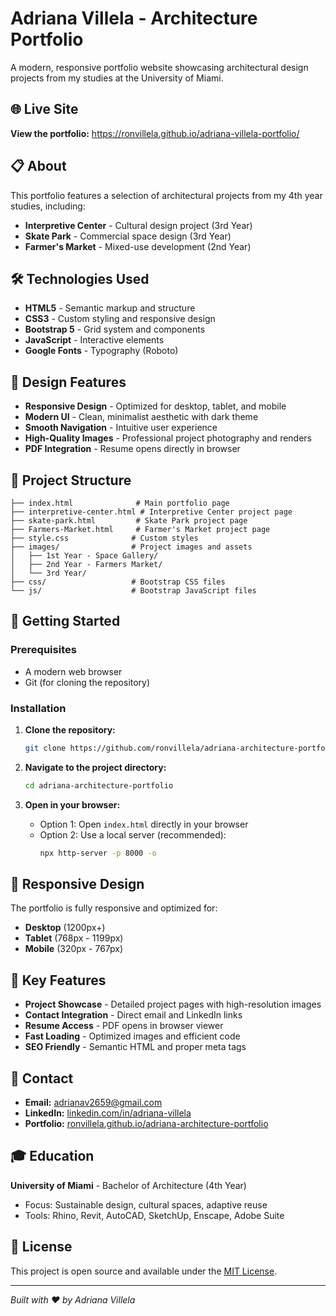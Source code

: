 # Adriana Villela - Architecture Portfolio

A modern, responsive portfolio website showcasing architectural design projects from my studies at the University of Miami.

## 🌐 Live Site

**View the portfolio:** https://ronvillela.github.io/adriana-villela-portfolio/

## 📋 About

This portfolio features a selection of architectural projects from my 4th year studies, including:

- **Interpretive Center** - Cultural design project (3rd Year)
- **Skate Park** - Commercial space design (3rd Year)  
- **Farmer's Market** - Mixed-use development (2nd Year)

## 🛠️ Technologies Used

- **HTML5** - Semantic markup and structure
- **CSS3** - Custom styling and responsive design
- **Bootstrap 5** - Grid system and components
- **JavaScript** - Interactive elements
- **Google Fonts** - Typography (Roboto)

## 🎨 Design Features

- **Responsive Design** - Optimized for desktop, tablet, and mobile
- **Modern UI** - Clean, minimalist aesthetic with dark theme
- **Smooth Navigation** - Intuitive user experience
- **High-Quality Images** - Professional project photography and renders
- **PDF Integration** - Resume opens directly in browser

## 📁 Project Structure

```
├── index.html              # Main portfolio page
├── interpretive-center.html # Interpretive Center project page
├── skate-park.html         # Skate Park project page
├── Farmers-Market.html     # Farmer's Market project page
├── style.css              # Custom styles
├── images/                # Project images and assets
│   ├── 1st Year - Space Gallery/
│   ├── 2nd Year - Farmers Market/
│   └── 3rd Year/
├── css/                   # Bootstrap CSS files
└── js/                    # Bootstrap JavaScript files
```

## 🚀 Getting Started

### Prerequisites

- A modern web browser
- Git (for cloning the repository)

### Installation

1. **Clone the repository:**
   ```bash
   git clone https://github.com/ronvillela/adriana-architecture-portfolio.git
   ```

2. **Navigate to the project directory:**
   ```bash
   cd adriana-architecture-portfolio
   ```

3. **Open in your browser:**
   - Option 1: Open `index.html` directly in your browser
   - Option 2: Use a local server (recommended):
     ```bash
     npx http-server -p 8000 -o
     ```

## 📱 Responsive Design

The portfolio is fully responsive and optimized for:
- **Desktop** (1200px+)
- **Tablet** (768px - 1199px)
- **Mobile** (320px - 767px)

## 🎯 Key Features

- **Project Showcase** - Detailed project pages with high-resolution images
- **Contact Integration** - Direct email and LinkedIn links
- **Resume Access** - PDF opens in browser viewer
- **Fast Loading** - Optimized images and efficient code
- **SEO Friendly** - Semantic HTML and proper meta tags

## 📧 Contact

- **Email:** [adrianav2659@gmail.com](mailto:adrianav2659@gmail.com)
- **LinkedIn:** [linkedin.com/in/adriana-villela](https://www.linkedin.com/in/adriana-villela)
- **Portfolio:** [ronvillela.github.io/adriana-architecture-portfolio](https://ronvillela.github.io/adriana-architecture-portfolio)

## 🎓 Education

**University of Miami** - Bachelor of Architecture (4th Year)
- Focus: Sustainable design, cultural spaces, adaptive reuse
- Tools: Rhino, Revit, AutoCAD, SketchUp, Enscape, Adobe Suite

## 📄 License

This project is open source and available under the [MIT License](LICENSE).

---

*Built with ❤️ by Adriana Villela*

